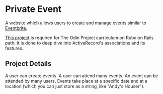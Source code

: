 # Private Event

A website which allows users to create and manage events similar to [Eventbrite](http://www.eventbrite.com/).

[This project](https://www.theodinproject.com/lessons/ruby-on-rails-private-events) is required for The Odin Project curriculum on Ruby on Rails path.
It is done to deep dive into ActiveRecord's associations and its features.

## Project Details

A user can create events. A user can attend many events. An event can be
attended by many users. Events take place at a specific date and at a location
(which you can just store as a string, like "Andy's Houser").

